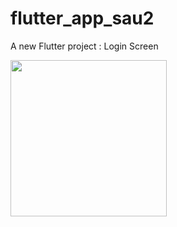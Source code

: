 # flutter_app_sau2

A new Flutter project : Login Screen

<img src="https://user-images.githubusercontent.com/89175047/133882012-8851c752-58a9-46ba-bc31-f27c7002d667.png" width="250">
